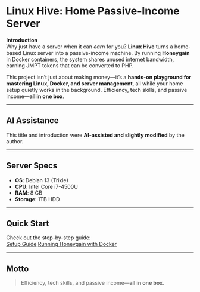 # Linux Hive: Home Passive-Income Server

**Introduction**  
Why just have a server when it can *earn* for you? **Linux Hive** turns a home-based Linux server into a passive-income machine. By running **Honeygain** in Docker containers, the system shares unused internet bandwidth, earning JMPT tokens that can be converted to PHP.  

This project isn’t just about making money—it’s a **hands-on playground for mastering Linux, Docker, and server management**, all while your home setup quietly works in the background. Efficiency, tech skills, and passive income—**all in one box**.  

---

## AI Assistance
This title and introduction were **AI-assisted and slightly modified** by the author.  

---

## Server Specs
- **OS**: Debian 13 (Trixie)
- **CPU**: Intel Core i7-4500U
- **RAM**: 8 GB
- **Storage**: 1TB HDD  

---

## Quick Start
Check out the step-by-step guide:  
[Setup Guide](docs/setup-guide.md)
[Running Honeygain with Docker](docs/docker-honeygain.md)  

---

## Motto
> Efficiency, tech skills, and passive income—**all in one box**.
